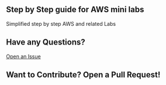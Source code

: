 ## Step by Step guide for AWS mini labs

Simplified step by step AWS and related Labs

## Have any Questions?
[Open an Issue](https://github.com/ravsau/aws-labs/issues/new)

## Want to Contribute? Open a Pull Request!
